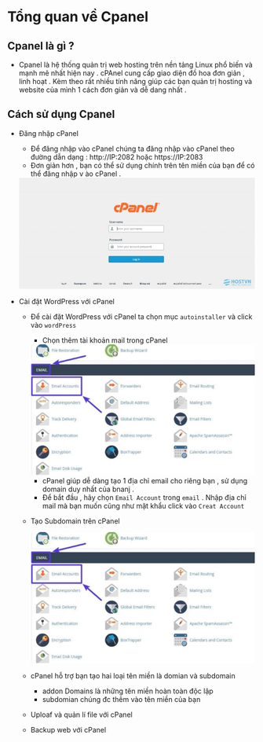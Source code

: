 # Tổng quan về Cpanel 
## Cpanel là gì ? 
- Cpanel là hệ thống quản trị web hosting trên nền tảng Linux phổ biến và mạnh mẽ nhất hiện nay . cPAnel cung cấp giao diện đồ hoa đơn giản , linh hoạt . Kèm theo rất nhiều tính năng giúp các bạn quản trị hosting và website của mình 1 cách đơn giản  và dễ dang nhất .


## Cách sử dụng Cpanel
- Đăng nhập cPanel 
  - Để đăng nhập vào cPanel chúng ta đăng nhập vào cPanel theo đường dẫn dạng : http://IP:2082 hoặc https://IP:2083
  - Đơn giản hơn , bạn có thể sử dụng chính trên tên miền của bạn để có thể đăng nhập v ào cPanel .
  
  <img src="/Cpanel/image/1.jpg">

- Cài đặt WordPress với cPanel 
  - Để cài đặt WordPress với cPanel ta chọn mục `autoinstaller` và click vào `wordPress`
     - Chọn thêm tài khoản mail trong cPanel

     <img src="/Cpanel/image/2.jpg">

     - cPanel giúp dễ dàng tạo 1 địa chỉ email cho riêng bạn , sử dụng domain duy nhất của bnanj .
     - Để bắt đầu , hãy chọn `Email Account` trong `email` . Nhập địa chỉ mail mà bạn muốn cũng như mật khẩu click vào `Creat Account`
  - Tạo Subdomain  trên cPanel 

    <img src="/Cpanel/image/2.jpg">

  - cPanel hỗ trợ bạn tạo hai loại tên miền là domian và subdomain
    - addon Domains là những tên miền hoàn toàn độc lập 
    - subdomian chúng đc thêm vào tên miền của bạn 
  - Uploaf và quản lí file với cPanel 
  - Backup web với cPanel 
  